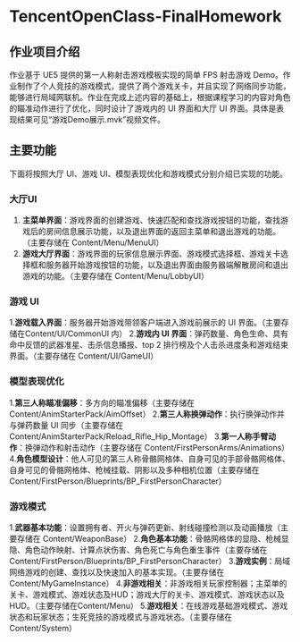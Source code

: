 # TencentOpenClass-FinalHomework
## 作业项目介绍
作业基于 UE5 提供的第一人称射击游戏模板实现的简单 FPS 射击游戏 Demo。作业制作了个人竞技的游戏模式，提供了两个游戏关卡，并且实现了网络同步功能，能够进行局域网联机。作业在完成上述内容的基础上，根据课程学习的内容对角色的瞄准动作进行了优化，同时设计了游戏内的 UI 界面和大厅 UI 界面。具体是表现结果可见“游戏Demo展示.mvk”视频文件。

## 主要功能
下面将按照大厅 UI、游戏 UI、模型表现优化和游戏模式分别介绍已实现的功能。
### 大厅UI
1. **主菜单界面**：游戏界面的创建游戏、快速匹配和查找游戏按钮的功能，查找游戏后的房间信息展示功能，以及退出界面的返回主菜单和退出游戏的功能。（主要存储在 Content/Menu/MenuUI）
2. **游戏大厅界面**：游戏界面的玩家信息展示界面、游戏模式选择框、游戏关卡选择框和服务器开始游戏按钮的功能，以及退出界面由服务器端解散房间和退出游戏的功能。（主要存储在 Content/Menu/LobbyUI）

### 游戏 UI
1.**游戏载入界面**：服务器开始游戏带领客户端进入游戏前展示的 UI 界面。（主要存储在Content/UI/CommonUI 内）
2.**游戏内 UI 界面**：弹药数量、角色生命、具有命中反馈的武器准星、击杀信息播报、top 2 排行榜及个人击杀进度条和游戏结束界面。（主要存储在 Content/UI/GameUI）

### 模型表现优化
1.**第三人称瞄准偏移**：多方向的瞄准偏移（主要存储在 Content/AnimStarterPack/AimOffset）
2.**第三人称换弹动作**：执行换弹动作并与弹药数量 UI 同步（主要存储在 Content/AnimStarterPack/Reload_Rifle_Hip_Montage）
3.**第一人称手臂动作**：换弹动作和射击动作（主要存储在 Content/FirstPersonArms/Animations）
4.**角色模型设计**：他人可见的第三人称骨骼网格体、自身可见的手部骨骼网格体、自身可见的骨骼网格体、枪械挂载、阴影以及多种相机位置（主要存储在 Content/FirstPerson/Blueprints/BP_FirstPersonCharacter）

### 游戏模式
1.**武器基本功能**：设置拥有者、开火与弹药更新、射线碰撞检测以及动画播放（主要存储在 Content/WeaponBase）
2.**角色基本功能**：骨骼网格体的显隐、枪械显隐、角色动作映射、计算点状伤害、角色死亡与角色重生事件（主要存储在 Content/FirstPerson/Blueprints/BP_FirstPersonCharacter）
3.**游戏实例**：局域网络游戏的创建、查找以及快速加入的基本实现。（主要存储在 Content/MyGameInstance）
4.**非游戏相关**：非游戏相关玩家控制器；主菜单的关卡、游戏模式、游戏状态及HUD；游戏大厅的关卡、游戏模式、游戏状态以及HUD。（主要存储在Content/Menu）
5.**游戏相关**：在线游戏基础游戏模式、游戏状态和玩家状态；生死竞技的游戏模式与游戏状态。（主要存储在Content/System）
